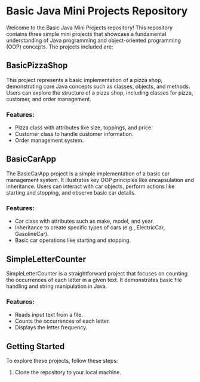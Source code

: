 # Basic Java Mini Projects Repository

Welcome to the Basic Java Mini Projects repository! This repository contains three simple mini projects that showcase a fundamental understanding of Java programming and object-oriented programming (OOP) concepts. The projects included are:

## **BasicPizzaShop**

This project represents a basic implementation of a pizza shop, demonstrating core Java concepts such as classes, objects, and methods. Users can explore the structure of a pizza shop, including classes for pizza, customer, and order management.

### Features:
- Pizza class with attributes like size, toppings, and price.
- Customer class to handle customer information.
- Order management system.

## **BasicCarApp**

The BasicCarApp project is a simple implementation of a basic car management system. It illustrates key OOP principles like encapsulation and inheritance. Users can interact with car objects, perform actions like starting and stopping, and observe basic car details.

### Features:
- Car class with attributes such as make, model, and year.
- Inheritance to create specific types of cars (e.g., ElectricCar, GasolineCar).
- Basic car operations like starting and stopping.

## **SimpleLetterCounter**

SimpleLetterCounter is a straightforward project that focuses on counting the occurrences of each letter in a given text. It demonstrates basic file handling and string manipulation in Java.

### Features:
- Reads input text from a file.
- Counts the occurrences of each letter.
- Displays the letter frequency.

## Getting Started

To explore these projects, follow these steps:

1. Clone the repository to your local machine.
